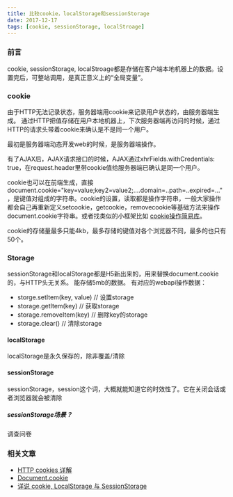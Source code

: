 ```yaml
---
title: 比较cookie，localStorage和sessionStorage
date: 2017-12-17
tags: [cookie, sessionStorage, localStroage]
---
```

### 前言
cookie, sessionStorage, localStroage都是存储在客户端本地机器上的数据。设置完后，可整站调用，是真正意义上的“全局变量”。

### cookie
由于HTTP无法记录状态，服务器端用cookie来记录用户状态的，由服务器端生成。
通过HTTP把值存储在用户本地机器上，下次服务器端再访问的时候，通过HTTP的请求头带着cookie来确认是不是同一个用户。  

最初是服务器端动态开发web的时候，是服务器端操作。  

有了AJAX后，AJAX请求接口的时候，AJAX通过xhrFields.withCredentials: true，在request.header里带cookie值给服务器端已确认是同一个用户。  

cookie也可以在前端生成，直接document.cookie="key=value;key2=value2;....domain=..path=..expired=..."，是键值对组成的字符串。cookie的设置，读取都是操作字符串，一般大家操作都会自己再重新定义setcookie，getcookie，removecookie等基础方法来操作document.cookie字符串。或者找类似的小框架比如 [cookie操作简易库](https://developer.mozilla.org/en-US/docs/Web/API/Document/cookie/Simple_document.cookie_framework)。  

cookie的存储量最多只能4kb，最多存储的键值对各个浏览器不同，最多的也只有50个。

### Storage
sessionStorage和localStorage都是H5新出来的，用来替换document.cookie的，与HTTP头无关系。
能存储5mb的数据。
有对应的webapi操作数据：
- storge.setItem(key, value) // 设置storage
- storage.getItem(key) // 获取storage
- storage.removeItem(key) // 删除key的storage
- storage.clear() // 清除storage

#### localStorage
localStorage是永久保存的，除非覆盖/清除

#### sessionStorage
sessionStorage，session这个词，大概就能知道它的时效性了。它在关闭会话或者浏览器就会被清除

##### sessionStorage场景？
调查问卷

### 相关文章
- [HTTP cookies 详解](http://blog.csdn.net/lijing198997/article/details/9378047)
- [Document.cookie](https://developer.mozilla.org/zh-CN/docs/Web/API/Document/cookie)
- [详说 cookie, LocalStorage 与 SessionStorage](http://jerryzou.com/posts/cookie-and-web-storage/)
